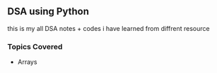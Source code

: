 <h2> DSA using Python </h1>
<p> this is my all DSA notes + codes i have learned from diffrent resource </p>
<h3>Topics Covered</h3>
<ul>
    <li>Arrays</li>
</ul>
